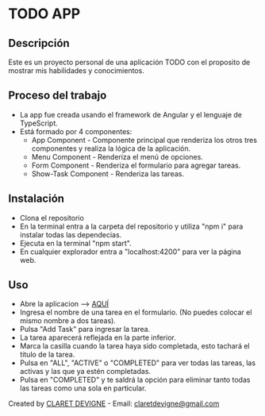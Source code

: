 # TODO APP

## Descripción

Este es un proyecto personal de una aplicación TODO con el proposito de mostrar mis habilidades y conocimientos.

## Proceso del trabajo
- La app fue creada usando el framework de Angular y el lenguaje de TypeScript.
- Está formado por 4 componentes:
  - App Component - Componente principal que renderiza los otros tres componentes y realiza la lógica de
  la aplicación.
  - Menu Component - Renderiza el menú de opciones.
  - Form Component - Renderiza el formulario para agregar tareas.
  - Show-Task Component - Renderiza las tareas.

## Instalación
- Clona el repositorio
- En la terminal entra a la carpeta del repositorio y utiliza "npm i" para instalar todas las dependecias.
- Ejecuta en la terminal "npm start".
- En cualquier explorador entra a "localhost:4200" para ver la página web.

## Uso
- Abre la aplicacion --> [AQUÍ](https://todo-angular-claretdevigne.netlify.app/)
- Ingresa el nombre de una tarea en el formulario. (No puedes colocar el mismo nombre a dos tareas).
- Pulsa "Add Task" para ingresar la tarea.
- La tarea aparecerá reflejada en la parte inferior.
- Marca la casilla cuando la tarea haya sido completada, esto tachará el titulo de la tarea.
- Pulsa en "ALL", "ACTIVE" o "COMPLETED" para ver todas las tareas, las activas y las que ya estén completadas.
- Pulsa en "COMPLETED" y te saldrá la opción para eliminar tanto todas las tareas como una sola en particular.

Created by [CLARET DEVIGNE](https://claretdevigne.netlify.app) - Email: claretdevigne@gmail.com
